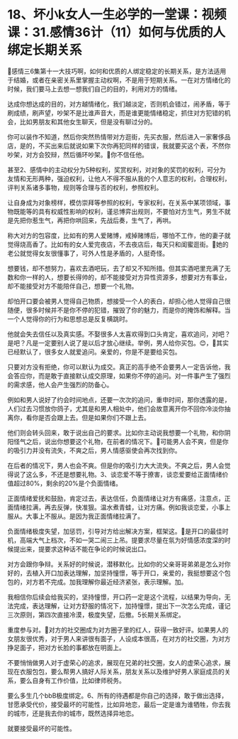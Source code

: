 # 18、坏小k女人一生必学的一堂课：视频课：31.感情36计（11）如何与优质的人绑定长期关系

🎼感情三6集第十一大技巧啊，如何和优质的人绑定稳定的长期关系，是方法适用于结婚，或者在亲密关系里掌握主动权啊，不是用于短期关系。一在对方情绪化的时候，我们要马上去想一想我们自己的目的，利用对方的情绪。

达成你想达成的目的，对方越情绪化，我们越淡定，否则机会错过，闹矛盾，等于刷成绩，刷声望，吵架不是比谁声音大，而是谁更能情绪稳定，抓住对方犯错的机会，比如男朋友和其他女生聊天，但是没有聊过分的。

你可以装作不知道，然后你突然热情带对方逛街，先买衣服，然后进入一家奢侈品店，是的，不买出来后就说如果下次你再犯同样的错误，我就要买这个表，不然你吵架，对方会狡辩，然后循环吵架。🎼你不信任他。

甚至2、感情中的主动权分为5种权利，奖赏权利，对对象的奖罚的权利，可分为友情和无形两种，强迫权利，让他人不得不服从我的个人意志的权利，合理权利，评判关系诸多事物，规则等合理与否的权利，参照权利。

让自身成为对象榜样，模仿崇拜等参照的权利，专家权利，在关系中某项领域，事物既能等的具有权威性影响的权利，谨忌博弈出规则，不要怕对方生气，男生不就是先把你惹生气，再把你哄回来，先战后奏，生气了，再哄。

称大对方的包容度，比如有的男人爱赌博，戒掉赌博后，哪怕不工作，他的妻子就觉得烧高香了。比如有的女人爱完夜店，不去夜店后，每天只和闺蜜逛街。🎼她的老公就觉得女友很懂事了，可外人性是矛盾的，人挺奇怪。

想要钱，却不想努力，喜欢去酒吧玩，去了却又不知所措。但其实酒吧里充满了无数和你一样的人，想要长得帅的，却不能接受对方异性资源多，想要对方有事业，却不能接受对方不能陪伴自己，想要一个礼物。

却怕开口要会被男人觉得自己物质，想接受一个人的表白，却担心他人觉得自己很随便，很多时候并不是你不停的犯错，摧毁了你的魅力，而是你的掩饰和解释。当一个人觉得你的行为和思想总是反复横跳时。

他就会失去信任以及真实感。不娶很多人太喜欢得到口头肯定，喜欢追问，对吧？是吧？凡是一定要别人说了是以后才放心继续。举例，男人给你买包。😊，🎼其实已经默认了，很多女人就爱追问。亲爱的，你是不是要给买包。

只要对方没有拒绝，你可以默认为成交。真正的高手绝不会要男人一定告诉他，我会答应你，而是敢于直接默认成交原理，如果你不停的追问。对一件事产生了强烈的需求感，他人会产生强烈的防备心。

例如和男人说好了约会时间地点，还要一次次的追问，重申时间，那你透露的是，人们过去习惯放你鸽子，尤其是和男人相处中，他们会故意离开你不回你冷淡你抽离你，看你是否会跟上去。但是如果你们不跟上去。

他们则会转头回来，敢于说出自己的要求。比如你主动说我想要一个礼物，和你阴阳怪气之后，说出你想要这个礼物，在前者的情况下。🎼可能男人会不爽，但是你的吸引力并没有流失，不爽之后，男人情感驱使会再次找到你。

在后者的情况下，男人也会不爽。但是你的吸引力大大流失。不爽之后，男人会觉得说了这么多，不还是想要礼物。3、谈恋爱不等于撩害，谈恋爱要给正面情绪价值超过80%，剩余的20%是个负面情绪。

正面情绪爱抚和鼓励，肯定过去，表达信任，负面情绪让对方有痛感，注意点，正面情绪拉满，再去反弹，快准狠。温水煮青蛙，让对方痛。例如我谈恋爱，小事上服从。大事上不服从。是因为我正面情绪拉满了。

负面情绪极度失望，加惩罚，引导对方给出解决方案，框架这。🎼是开口的最佳时机，高端大气上档次，不如一哭二闹三上吊。提要求尽量在氛为好情感浓度深的时候提出来，提要求这种话不能在争论的时候说出口。

对方会跟你争辩。关系好的时候说，潜移默化。比如你的父亲哥哥弟弟是怎么对你好的，去植入开口加表达理解，加坚持憧憬，等于开口，亲爱的，我挺想要这个包包的，对方若不完成。加我理解你最近经济紧张，表示理解。加。

我相信你后续会给我买的，坚持憧憬，开口药一定是这个流程，以结果为导向，无法完成，表达理解，让对方舒服的情况下，加持憧憬，提出下一次怎么完成，谨记三次原则，第四次直接冷漠，极度失望，后撤。5长期关系绑定。

重度参与对。🎼对方的社交圈成为对方圈子里的红人，获得一致好评。如果男人的女朋友很优秀，对于男人来讲很有面子，人设成本很高，在对方的社交圈，为对方挣足面子，把对方长脸的事都放在明面上。

不要悄悄做男人对于虚荣心的追求，展现在兄弟的社交圈，女人的虚荣心追求，展现在衣服包包，要么帮男人搞好人际关系，朋友关系以及维护好男人家庭成员的关系，要么自身有工作价值，比如律师税务。

要么多生几个bbB极度绑定。6、所有的待遇都是你自己的选择，敢于做出选择，甘愿承受代价，接受最坏的可能性，比如异地恋，最后一定是谁为谁牺牲，你去我的城市，还是我去你的城市，既然选择异地恋。

就要接受最坏的可能性。